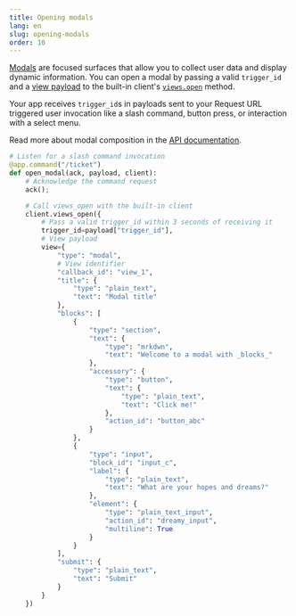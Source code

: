 ```yaml
---
title: Opening modals
lang: en
slug: opening-modals
order: 10
---
```


<div class="section-content">
<a href="https://api.slack.com/block-kit/surfaces/modals">Modals</a> are focused surfaces that allow you to collect user data and display dynamic information. You can open a modal by passing a valid <code>trigger_id</code> and a <a href="https://api.slack.com/reference/block-kit/views">view payload</a> to the built-in client's <a href="https://api.slack.com/methods/views.open"><code>views.open</code></a> method.

Your app receives <code>trigger_id</code>s in payloads sent to your Request URL triggered user invocation like a slash command, button press, or interaction with a select menu.

Read more about modal composition in the <a href="https://api.slack.com/surfaces/modals/using#composing_views">API documentation</a>.

</div>

```python
# Listen for a slash command invocation
@app.command("/ticket")
def open_modal(ack, payload, client):
    # Acknowledge the command request
    ack();

    # Call views_open with the built-in client
    client.views_open({
        # Pass a valid trigger_id within 3 seconds of receiving it
        trigger_id=payload["trigger_id"],
        # View payload
        view={
            "type": "modal",
            # View identifier
            "callback_id": "view_1",
            "title": {
                "type": "plain_text",
                "text": "Modal title"
            },
            "blocks": [
                {
                    "type": "section",
                    "text": {
                        "type": "mrkdwn",
                        "text": "Welcome to a modal with _blocks_"
                    },
                    "accessory": {
                        "type": "button",
                        "text": {
                            "type": "plain_text",
                            "text": "Click me!"
                        },
                        "action_id": "button_abc"
                    }
                },
                {
                    "type": "input",
                    "block_id": "input_c",
                    "label": {
                        "type": "plain_text",
                        "text": "What are your hopes and dreams?"
                    },
                    "element": {
                        "type": "plain_text_input",
                        "action_id": "dreamy_input",
                        "multiline": True
                    }
                }
            ],
            "submit": {
                "type": "plain_text",
                "text": "Submit"
            }
        }
    })
```
